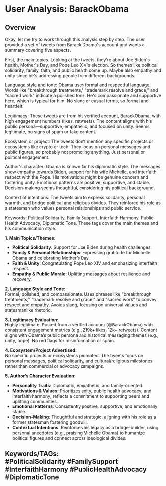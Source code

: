 # User Analysis: BarackObama

## Overview

<think>
Okay, let me try to work through this analysis step by step. The user provided a set of tweets from Barack Obama's account and wants a summary covering five aspects. 

First, the main topics. Looking at the tweets, they're about Joe Biden's health, Mother's Day, and Pope Leo XIV's election. So themes like political solidarity, family, faith, and public health come up. Maybe also empathy and unity since he's addressing people from different backgrounds.

Language style and tone: Obama uses formal and respectful language. Words like "breakthrough treatments," "trademark resolve and grace," and "sacred work" indicate a polished tone. He's compassionate and supportive here, which is typical for him. No slang or casual terms, so formal and heartfelt.

Legitimacy: These tweets are from his verified account, BarackObama, with high engagement numbers (likes, retweets). The content aligns with his public persona—supportive, empathetic, and focused on unity. Seems legitimate, no signs of spam or fake content.

Ecosystem or project: The tweets don't mention any specific projects or ecosystems like crypto or tech. They focus on personal messages and public figures, so probably not promoting anything. Just personal or political engagement.

Author's character: Obama is known for his diplomatic style. The messages show empathy towards Biden, support for his wife Michelle, and interfaith respect with the Pope. His motivations might be genuine concern and fostering unity. Emotional patterns are positive, supportive, and stable. Decision-making seems thoughtful, considering his political background.

Context of intentions: The tweets aim to express solidarity, personal warmth, and bridge political and religious divides. They reinforce his role as a statesman who values personal relationships and public service.

Keywords: Political Solidarity, Family Support, Interfaith Harmony, Public Health Advocacy, Diplomatic Tone. These tags cover the main themes and his communication style.
</think>

**1. Main Topics/Themes:**  
- **Political Solidarity**: Support for Joe Biden during health challenges.  
- **Family & Personal Relationships**: Expressing gratitude for Michelle Obama and celebrating Mother’s Day.  
- **Faith & Unity**: Congratulating Pope Leo XIV and emphasizing interfaith respect.  
- **Empathy & Public Morale**: Uplifting messages about resilience and recovery.  

**2. Language Style and Tone:**  
Formal, polished, and compassionate. Uses phrases like "breakthrough treatments," "trademark resolve and grace," and "sacred work" to convey respect and empathy. Avoids slang, focusing on universal values and statesmanlike rhetoric.  

**3. Legitimacy Evaluation:**  
Highly legitimate. Posted from a verified account (@BarackObama) with consistent engagement metrics (e.g., 219k+ likes, 12k+ retweets). Content aligns with Obama’s public persona and historical messaging themes (e.g., unity, hope). No red flags for misinformation or spam.  

**4. Ecosystem/Project Advertised:**  
No specific projects or ecosystems promoted. The tweets focus on personal messages, political solidarity, and cultural/religious milestones rather than commercial or advocacy campaigns.  

**5. Author’s Character Evaluation:**  
- **Personality Traits**: Diplomatic, empathetic, and family-oriented.  
- **Motivations & Values**: Prioritizes unity, public health advocacy, and interfaith harmony; reflects a commitment to supporting peers and uplifting communities.  
- **Emotional Patterns**: Consistently positive, supportive, and emotionally stable.  
- **Decision-Making**: Thoughtful and strategic, aligning with his role as a former statesman fostering goodwill.  
- **Contextual Intentions**: Reinforces his legacy as a bridge-builder, using personal anecdotes (e.g., praising Michelle Obama) to humanize political figures and connect across ideological divides.  

**Keywords/TAGs:**  
#PoliticalSolidarity #FamilySupport #InterfaithHarmony #PublicHealthAdvocacy #DiplomaticTone
---
